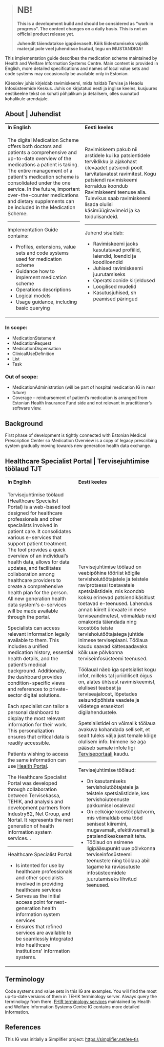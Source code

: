 ># NB! 
>
>**This is a development build and should be considered as “work in progress”. The content changes on a daily basis. This is not an official product release yet.**
>
>**Juhendit täiendatakse igapäevaselt. Kõik liidestumiseks vajalik materjal pole veel juhendisse lisatud, tegu on MUSTANDIGA!**
>


This implementation guide describes the medication scheme maintained by Health and Welfare Information Systems Centre. Main content is provided in English, more detailed specifications and names of local value sets and code systems may occasionally be available only in Estonian.

Käesolev juhis kirjeldab ravimiskeemi, mida haldab Tervise ja Heaolu Infosüsteemide Keskus. Juhis on kirjutatud eesti ja inglise keeles, kusjuures eestikeelne tekst on kohati põhjalikum ja detailsem, olles suunatud kohalikule arendajale.

## About | Juhendist


  <table border="0">
  <tr><td><b>In English</b></td><td><b>Eesti keeles</b></td></tr>
  <tr>
  <td>
<p>The digital Medication Scheme offers both doctors and patients a comprehensive and up-to-date overview of the medications a patient is taking. The entire management of a patient's medication scheme is consolidated under the one service. In the future, important over-the-counter medications and dietary supplements can be included in the Medication Scheme. </p>
<hr>
<p>Implementation Guide contains:</p>
<ul>
  <li>Profiles, extensions, value sets and code systems used for medication scheme</li>
  <li>Guidance how to implement medication scheme</li>
  <li>Operations descriptions</li>
  <li>Logical models</li>
  <li>Usage guidance, including basic querying</li>
</ul>
<p></p>
</td>
<td>
<p>Ravimiskeem pakub nii arstidele kui ka patsientidele terviklikku ja ajakohast ülevaadet patsiendi poolt tarvitatavatest ravimitest. Kogu patsiendi ravimiskeemi korraldus koondub Ravimiskeemi teenuse alla. Tulevikus saab ravimiskeemi lisada olulisi käsimüügiravimeid ja ka toidulisandeid.  </p>
<hr>
<p>Juhend sisaldab:</p>
<ul>
  <li>Ravimiskeemi jaoks kasutatavad profiilid, laiendid, loendid ja koodiloendid</li>
  <li>Juhised ravimiskeemi juurutamiseks</li>
  <li>Operatsioonide kirjeldused</li>
  <li>Loogilised mudelid</li>
  <li>Kasutusjuhised, sh peamised päringud</li>
</ul>
</td>
</tr></table>

### In scope:

-	MedicationStatement
-	MedicationRequest
-	MedicationDispensation
-   ClinicalUseDefinition
-   List
-   Task

### Out of scope:

-	MedicationAdministration (will be part of hospital medication IG in near future)
-	Coverage – reinbursement of patient’s medication is arranged from Estonian Health Insurance Fund side and not relevant in practitioner’s software view.

## Background

First phase of development is tightly connected with Estonian Medical Prescription Center so Medication Overview is a copy of legacy prescribing system gradually moving towards new generation health data exchange.

## Healthcare Specialist Portal | Tervisejuhtimise töölaud TJT


  <table border="0">
  <tr><td><b>In English</b></td><td><b>Eesti keeles</b></td></tr>
  <tr>
  <td>
<p>Tervisejuhtimise töölaud (Healthcare Specialist Portal) is a web-based tool designed for healthcare professionals and other specialists involved in patient care. It consolidates various e-services that support patient treatment. The tool provides a quick overview of an individual’s health data, allows for data updates, and facilitates collaboration among healthcare providers to create a comprehensive health plan for the person. All new generation health data system's e-services will be made available through the portal.

Specialists can access relevant information legally available to them. This includes a unified medication history, essential health details, and the patient’s medical background. Additionally, the dashboard provides condition-specific views and references to private-sector digital solutions.

Each specialist can tailor a personal dashboard to display the most relevant information for their work. This personalization ensures that critical data is readily accessible.

Patients wishing to access the same information can use [Health Portal](https://www.terviseportaal.ee/en/).

The Healthcare Specialist Portal was developed through collaboration between Tervisekassa, TEHIK, and analysis and development partners from Industry62, Net Group, and Nortal. It represents the next generation of health information system services. .</p>
<hr>
<p>Healthcare Specialist Portal:</p>
<ul>
  <li>Is intented for use by healthcare professionals and other specialists involved in providing healthcare services</li>
  <li>Serves as the initial access point for next-generation health information system services</li>
  <li>Ensures that refined services are available to be seamlessly integrated into healthcare institutions' information systems.</li>
</ul>
<p></p>
</td>
<td>
<p>Tervisejuhtimise töölaud on veebipõhine tööriist kõigile tervishoiutöötajatele ja teistele raviprotsessi toetavatele spetsialistidele, mis koondab kokku erinevad patsiendikäsitlust toetavad e-teenused. Lahendus annab kiirelt ülevaate inimese terviseandmetest, võimaldab neid omakorda täiendada ning koostöös teiste tervishoiutöötajatega juhtide inimese terviseplaani. Töölaua kaudu saavad kättesaadavaks kõik uue põlvkonna terviseinfosüsteemi teenused.

Töölaual näeb iga spetsialist kogu infot, milleks tal juriidiliselt õigus on, alates ühtsest ravimiskeemist, elulisest teabest ja terviseajaloost, lõpetades seisundipõhiste vaadete ja viidetega erasektori digilahendustele.

Spetsialistidel on võimalik töölaua avakuva kohandada selliselt, et sealt tuleks välja just temale kõige olulisem info. Inimene ise aga pääseb samale infole ligi [Terviseportaali](https://www.terviseportaal.ee/) kaudu. </p>
<hr>
<p>Tervisejuhtimise töölaud:</p>
<ul>
  <li>On kasutamiseks tervishoiutöötajatele ja teistele spetsialistidele, kes tervishoiuteenuste pakkumisel osalevad</li>
  <li>On eelkõige koostööplatvorm, mis võimaldab oma tööd senisest kiiremini, mugavamalt, efektiivsemalt ja patsiendikesksemalt teha.</li>
  <li>Töölaud on esimene ligipääsupunkt uue põlvkonna terviseinfosüsteemi teenustele ning töölaua abil tagame ka raviasutuste infosüsteemidele juurutamiseks lihvitud teenused.</li>
</ul>
</td>
</tr></table>



## Terminology

Code systems and value sets in this IG are examples. You will find the most up-to-date versions of them in TEHIK terminology server. Always query the terminology from there. [FHIR terminology services](https://build.fhir.org/ig/TEHIK-EE/TerminologyServices/) maintained by Health and Welfare Information Systems Centre IG contains more detailed information.

## References

This IG was initially a Simplifier project: https://simplifier.net/ee-tis 
